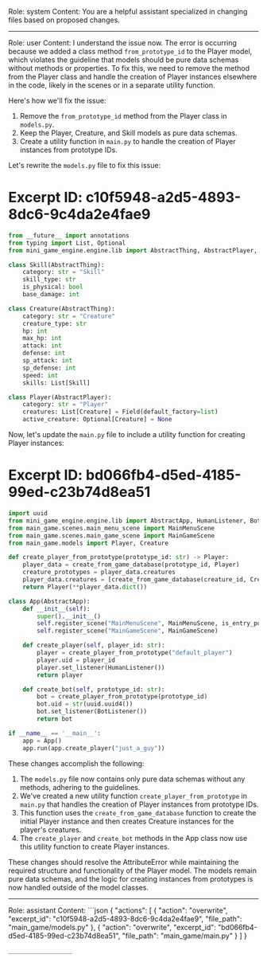 Role: system
Content: You are a helpful assistant specialized in changing files based on proposed changes.
__________________
Role: user
Content: I understand the issue now. The error is occurring because we added a class method `from_prototype_id` to the Player model, which violates the guideline that models should be pure data schemas without methods or properties. To fix this, we need to remove the method from the Player class and handle the creation of Player instances elsewhere in the code, likely in the scenes or in a separate utility function.

Here's how we'll fix the issue:

1. Remove the `from_prototype_id` method from the Player class in `models.py`.
2. Keep the Player, Creature, and Skill models as pure data schemas.
3. Create a utility function in `main.py` to handle the creation of Player instances from prototype IDs.

Let's rewrite the `models.py` file to fix this issue:

# Excerpt ID: c10f5948-a2d5-4893-8dc6-9c4da2e4fae9
```python main_game/models.py
from __future__ import annotations
from typing import List, Optional
from mini_game_engine.engine.lib import AbstractThing, AbstractPlayer, Field

class Skill(AbstractThing):
    category: str = "Skill"
    skill_type: str
    is_physical: bool
    base_damage: int

class Creature(AbstractThing):
    category: str = "Creature"
    creature_type: str
    hp: int
    max_hp: int
    attack: int
    defense: int
    sp_attack: int
    sp_defense: int
    speed: int
    skills: List[Skill]

class Player(AbstractPlayer):
    category: str = "Player"
    creatures: List[Creature] = Field(default_factory=list)
    active_creature: Optional[Creature] = None
```

Now, let's update the `main.py` file to include a utility function for creating Player instances:

# Excerpt ID: bd066fb4-d5ed-4185-99ed-c23b74d8ea51
```python main_game/main.py
import uuid
from mini_game_engine.engine.lib import AbstractApp, HumanListener, BotListener, create_from_game_database
from main_game.scenes.main_menu_scene import MainMenuScene
from main_game.scenes.main_game_scene import MainGameScene
from main_game.models import Player, Creature

def create_player_from_prototype(prototype_id: str) -> Player:
    player_data = create_from_game_database(prototype_id, Player)
    creature_prototypes = player_data.creatures
    player_data.creatures = [create_from_game_database(creature_id, Creature) for creature_id in creature_prototypes]
    return Player(**player_data.dict())

class App(AbstractApp):
    def __init__(self):
        super().__init__()
        self.register_scene("MainMenuScene", MainMenuScene, is_entry_point=True)
        self.register_scene("MainGameScene", MainGameScene)

    def create_player(self, player_id: str):
        player = create_player_from_prototype("default_player")
        player.uid = player_id
        player.set_listener(HumanListener())
        return player

    def create_bot(self, prototype_id: str):
        bot = create_player_from_prototype(prototype_id)
        bot.uid = str(uuid.uuid4())
        bot.set_listener(BotListener())
        return bot

if __name__ == '__main__':
    app = App()
    app.run(app.create_player("just_a_guy"))
```

These changes accomplish the following:

1. The `models.py` file now contains only pure data schemas without any methods, adhering to the guidelines.
2. We've created a new utility function `create_player_from_prototype` in `main.py` that handles the creation of Player instances from prototype IDs.
3. This function uses the `create_from_game_database` function to create the initial Player instance and then creates Creature instances for the player's creatures.
4. The `create_player` and `create_bot` methods in the App class now use this utility function to create Player instances.

These changes should resolve the AttributeError while maintaining the required structure and functionality of the Player model. The models remain pure data schemas, and the logic for creating instances from prototypes is now handled outside of the model classes.
__________________
Role: assistant
Content: ```json
{
  "actions": [
    {
      "action": "overwrite",
      "excerpt_id": "c10f5948-a2d5-4893-8dc6-9c4da2e4fae9",
      "file_path": "main_game/models.py"
    },
    {
      "action": "overwrite",
      "excerpt_id": "bd066fb4-d5ed-4185-99ed-c23b74d8ea51",
      "file_path": "main_game/main.py"
    }
  ]
}
```
__________________

